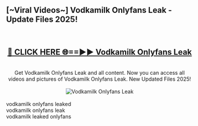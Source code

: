 <h2>[~Viral Videos~] Vodkamilk Onlyfans Leak - Update Files 2025!</h2>
<br>
<div align="center">
<h2><a href="https://betterlinks.top/A2PfLJ" rel="nofollow">🔴 CLICK HERE 🌐==►► Vodkamilk Onlyfans Leak</a></h2>
<br>
Get Vodkamilk Onlyfans Leak and all content. Now you can access all videos and pictures of Vodkamilk Onlyfans Leak. New Updated Files 2025!
<br>
<br>
<a href="https://betterlinks.top/A2PfLJ" rel="nofollow" data-target="animated-image.originalLink"><img src="https://i.ibb.co.com/WyWwxjT/player-gif2.gif" alt="Vodkamilk Onlyfans Leak" style="max-width: 100%; display: inline-block;" data-target="animated-image.originalImage"></a>
</div>
<br>
vodkamilk onlyfans leaked<br>
vodkamilk onlyfans leak<br>
vodkamilk leaked onlyfans
